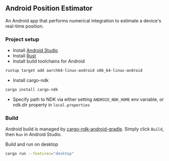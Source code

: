 ## Android Position Estimator
An Android app that performs numerical integration to estimate a device's real-time position.

### Project setup
- Install [Android Studio](https://developer.android.com/studio)
- Install [Rust](https://www.rust-lang.org/learn/get-started)
- Install build toolchains for Android
```bash
rustup target add aarch64-linux-android x86_64-linux-android
```
- Install cargo-ndk
```bash
cargo install cargo-ndk
```
- Specify path to NDK via either setting `ANDROID_NDK_HOME` env variable, or ndk.dir property in `local.properties`

### Build
Android build is managed by [cargo-ndk-android-gradle](https://github.com/willir/cargo-ndk-android-gradle). Simply click `Build`, then `Run` in Android Studio.

Build and run on desktop
```bash
cargo run --features="desktop"
```
